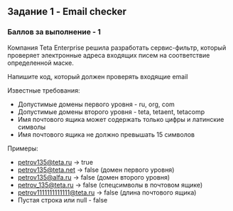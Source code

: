 ## Задание 1 - Email checker

### Баллов за выполнение - 1

Компания Teta Enterprise решила разработать сервис-фильтр, который проверяет электронные адреса входящих писем на соответствие определенной маске.

Напишите код, который должен проверять входящие email

Известные требования:
* Допустимые домены первого уровня - ru, org, com
* Допустимые домены второго уровня - teta, tetaent, tetacomp
* Имя почтового ящика может содержать только цифры и латинские символы
* Имя почтового ящика не должно превышать 15 символов

Примеры:
* petrov135@teta.ru -> true
* petrov135@teta.net -> false (домен первого уровня)
* petrov135@alfa.ru -> false (домен второго уровня)
* petrov_135@teta.ru -> false (спецсимволы в почтовом ящике)
* petrov1111111111111@teta.ru -> false (длина почтового ящика)
* Пустая строка или null - false



